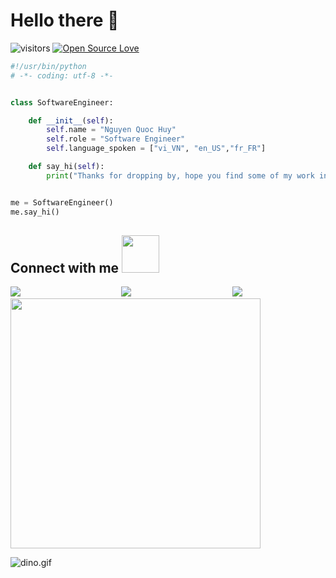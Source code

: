 # Hello there 👋
![visitors](https://visitor-badge.laobi.icu/badge?page_id=jmaqhuy.jmaqhuy)
[![Open Source Love](https://badges.frapsoft.com/os/v1/open-source.svg?v=102)](https://github.com/ellerbrock/open-source-badge/)

```python
#!/usr/bin/python
# -*- coding: utf-8 -*-


class SoftwareEngineer:

    def __init__(self):
        self.name = "Nguyen Quoc Huy"
        self.role = "Software Engineer"
        self.language_spoken = ["vi_VN", "en_US","fr_FR"]

    def say_hi(self):
        print("Thanks for dropping by, hope you find some of my work interesting.")


me = SoftwareEngineer()
me.say_hi()
```
## Connect with me <img src="https://media.giphy.com/media/LnQjpWaON8nhr21vNW/giphy.gif" width="60">

<div align="justify">

<a href="https://www.linkedin.com/in/jmaqhuy/"><img src="https://img.shields.io/badge/LinkedIn-0077B5?style=for-the-badge&logo=linkedin&logoColor=white"></a>
&nbsp;&nbsp;&nbsp;&nbsp;&nbsp;&nbsp;&nbsp;&nbsp;
<a href="https://www.facebook.com/jmaqhuy"><img src="https://img.shields.io/badge/Facebook-4267B2?style=for-the-badge&logo=facebook&logoColor=white"></a>
&nbsp;&nbsp;&nbsp;&nbsp;&nbsp;&nbsp;&nbsp;&nbsp;
<a href="mailto:quochuy.ws@gmail.com"><img src="https://img.shields.io/badge/Gmail-D14836?style=for-the-badge&logo=gmail&logoColor=white"></a>
&nbsp;&nbsp;&nbsp;&nbsp;&nbsp;&nbsp;&nbsp;&nbsp;
<img src="https://www.animatedimages.org/data/media/562/animated-line-image-0429.gif" width="400px">

<img data-target="animated-image.replacedImage" alt="dino.gif" class="AnimatedImagePlayer-animatedImage" src="https://github.com/saadeghi/saadeghi/raw/master/dino.gif" style="display: block; opacity: 1;">

</div>